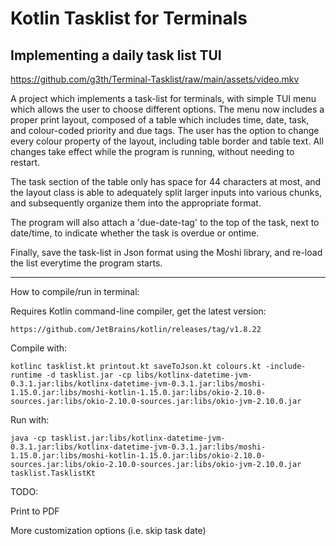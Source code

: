 # Kotlin Tasklist for Terminals
## Implementing a daily task list TUI
https://github.com/g3th/Terminal-Tasklist/raw/main/assets/video.mkv

A project which implements a task-list for terminals, with simple TUI menu which allows the user to choose different options. The menu now includes a proper print layout, composed of a table which includes time, date, task, and colour-coded priority and due tags. The user has the option to change every colour property of the layout, including table border and table text. All changes take effect while the program is running, without needing to restart.

The task section of the table only has space for 44 characters at most, and the layout class is able to adequately split larger inputs into various chunks, and subsequently organize them into the appropriate format.

The program will also attach a 'due-date-tag' to the top of the task, next to date/time, to indicate whether the task is overdue or ontime.

Finally, save the task-list in Json format using the Moshi library, and re-load the list everytime the program starts.

------------------------------------------------------------------

How to compile/run in terminal:

Requires Kotlin command-line compiler, get the latest version:

```https://github.com/JetBrains/kotlin/releases/tag/v1.8.22```


Compile with:

```kotlinc tasklist.kt printout.kt saveToJson.kt colours.kt -include-runtime -d tasklist.jar -cp libs/kotlinx-datetime-jvm-0.3.1.jar:libs/kotlinx-datetime-jvm-0.3.1.jar:libs/moshi-1.15.0.jar:libs/moshi-kotlin-1.15.0.jar:libs/okio-2.10.0-sources.jar:libs/okio-2.10.0-sources.jar:libs/okio-jvm-2.10.0.jar```

Run with:

```java -cp tasklist.jar:libs/kotlinx-datetime-jvm-0.3.1.jar:libs/kotlinx-datetime-jvm-0.3.1.jar:libs/moshi-1.15.0.jar:libs/moshi-kotlin-1.15.0.jar:libs/okio-2.10.0-sources.jar:libs/okio-2.10.0-sources.jar:libs/okio-jvm-2.10.0.jar tasklist.TasklistKt```

TODO:

Print to PDF

More customization options (i.e. skip task date)


